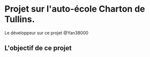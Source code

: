 # Projet sur l'auto-école Charton de Tullins. #
Le développeur sur ce projet @Yan38000
## L'objectif de ce projet ##
